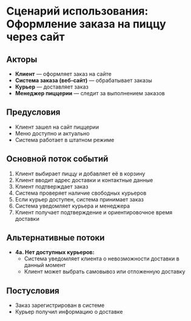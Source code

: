 
# Сценарий использования: Оформление заказа на пиццу через сайт

## Акторы
- **Клиент** — оформляет заказ на сайте
- **Система заказа (веб-сайт)** — обрабатывает заказы
- **Курьер** — доставляет заказ
- **Менеджер пиццерии** — следит за выполнением заказов

## Предусловия
- Клиент зашел на сайт пиццерии
- Меню доступно и актуально
- Система работает в штатном режиме

## Основной поток событий
1. Клиент выбирает пиццу и добавляет её в корзину
2. Клиент вводит адрес доставки и контактные данные
3. Клиент подтверждает заказ
4. Система проверяет наличие свободных курьеров
5. Если курьер доступен, система принимает заказ
6. Система уведомляет курьера и менеджера
7. Клиент получает подтверждение и ориентировочное время доставки

## Альтернативные потоки
- **4а. Нет доступных курьеров:**
  - Система уведомляет клиента о невозможности доставки в данный момент
  - Клиент может выбрать самовывоз или отложенную доставку

## Постусловия
- Заказ зарегистрирован в системе
- Курьер получил информацию о доставке
